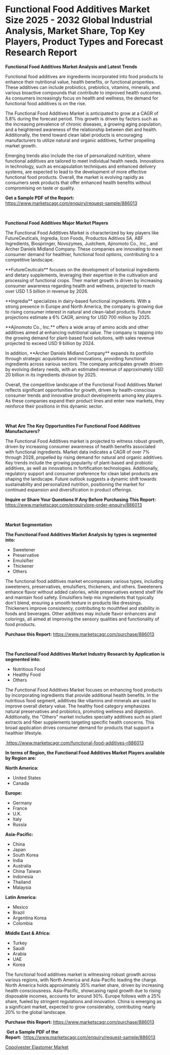 <p><h1>Functional Food Additives Market Size 2025 - 2032 Global Industrial Analysis, Market Share, Top Key Players, Product Types and Forecast Research Report</h1></p><p><strong>Functional Food Additives Market Analysis and Latest Trends</strong></p>
<p><p>Functional food additives are ingredients incorporated into food products to enhance their nutritional value, health benefits, or functional properties. These additives can include probiotics, prebiotics, vitamins, minerals, and various bioactive compounds that contribute to improved health outcomes. As consumers increasingly focus on health and wellness, the demand for functional food additives is on the rise.</p><p>The Functional Food Additives Market is anticipated to grow at a CAGR of 5.8% during the forecast period. This growth is driven by factors such as the increasing prevalence of chronic diseases, a growing aging population, and a heightened awareness of the relationship between diet and health. Additionally, the trend toward clean label products is encouraging manufacturers to utilize natural and organic additives, further propelling market growth.</p><p>Emerging trends also include the rise of personalized nutrition, where functional additives are tailored to meet individual health needs. Innovations in technology, such as encapsulation techniques and enhanced delivery systems, are expected to lead to the development of more effective functional food products. Overall, the market is evolving rapidly as consumers seek products that offer enhanced health benefits without compromising on taste or quality.</p></p>
<p><strong>Get a Sample PDF of the Report:&nbsp;</strong> <a href="https://www.marketscagr.com/enquiry/request-sample/886013?utm_campaign=3529&utm_medium=2&utm_source=Github&utm_content=ia&utm_term=31032025&utm_id=functional-food-additives">https://www.marketscagr.com/enquiry/request-sample/886013</a></p>
<p>&nbsp;</p>
<p><strong>Functional Food Additives Major Market Players</strong></p>
<p><p>The Functional Food Additives Market is characterized by key players like FutureCeuticals, Ingredia, Icon Foods, Productos Aditivos SA, ABF Ingredients, Biospringer, Novozymes, Justchem, Ajinomoto Co., Inc., and Archer Daniels Midland Company. These companies are innovating to meet consumer demand for healthier, functional food options, contributing to a competitive landscape.</p><p>**FutureCeuticals** focuses on the development of botanical ingredients and dietary supplements, leveraging their expertise in the cultivation and processing of functional crops. Their market growth is driven by increasing consumer awareness regarding health and wellness, projected to reach over USD 1.5 billion in revenue by 2026.</p><p>**Ingredia** specializes in dairy-based functional ingredients. With a strong presence in Europe and North America, the company is growing due to rising consumer interest in natural and clean-label products. Future projections estimate a 6% CAGR, aiming for USD 700 million by 2025.</p><p>**Ajinomoto Co., Inc.** offers a wide array of amino acids and other additives aimed at enhancing nutritional value. The company is tapping into the growing demand for plant-based food solutions, with sales revenue projected to exceed USD 9 billion by 2024.</p><p>In addition, **Archer Daniels Midland Company** expands its portfolio through strategic acquisitions and innovations, providing functional ingredients across various sectors. The company anticipates growth driven by evolving dietary needs, with an estimated revenue of approximately USD 20 billion in its ingredients division by 2025.</p><p>Overall, the competitive landscape of the Functional Food Additives Market reflects significant opportunities for growth, driven by health-conscious consumer trends and innovative product developments among key players. As these companies expand their product lines and enter new markets, they reinforce their positions in this dynamic sector.</p></p>
<p>&nbsp;</p>
<p><strong>What Are The Key Opportunities For Functional Food Additives Manufacturers?</strong></p>
<p><p>The Functional Food Additives market is projected to witness robust growth, driven by increasing consumer awareness of health benefits associated with functional ingredients. Market data indicates a CAGR of over 7% through 2028, propelled by rising demand for natural and organic additives. Key trends include the growing popularity of plant-based and probiotic additives, as well as innovations in fortification technologies. Additionally, regulatory support and consumer preference for clean label products are shaping the landscape. Future outlook suggests a dynamic shift towards sustainability and personalized nutrition, positioning the market for continued expansion and diversification in product offerings.</p></p>
<p><strong>Inquire or Share Your Questions If Any Before Purchasing This Report:</strong> <a href="https://www.marketscagr.com/enquiry/pre-order-enquiry/886013?utm_campaign=3529&utm_medium=2&utm_source=Github&utm_content=ia&utm_term=31032025&utm_id=functional-food-additives">https://www.marketscagr.com/enquiry/pre-order-enquiry/886013</a></p>
<p>&nbsp;</p>
<p><strong>Market Segmentation</strong></p>
<p><strong>The Functional Food Additives Market Analysis by types is segmented into:</strong></p>
<p><ul><li>Sweetener</li><li>Preservative</li><li>Emulsifier</li><li>Thickener</li><li>Others</li></ul></p>
<p><p>The functional food additives market encompasses various types, including sweeteners, preservatives, emulsifiers, thickeners, and others. Sweeteners enhance flavor without added calories, while preservatives extend shelf life and maintain food safety. Emulsifiers help mix ingredients that typically don't blend, ensuring a smooth texture in products like dressings. Thickeners improve consistency, contributing to mouthfeel and stability in foods and beverages. Other additives may include flavor enhancers and colorings, all aimed at improving the sensory qualities and functionality of food products.</p></p>
<p><strong>Purchase this Report:&nbsp;</strong><a href="https://www.marketscagr.com/purchase/886013?utm_campaign=3529&utm_medium=2&utm_source=Github&utm_content=ia&utm_term=31032025&utm_id=functional-food-additives">https://www.marketscagr.com/purchase/886013</a></p>
<p>&nbsp;</p>
<p><strong>The Functional Food Additives Market Industry Research by Application is segmented into:</strong></p>
<p><ul><li>Nutritious Food</li><li>Healthy Food</li><li>Others</li></ul></p>
<p><p>The Functional Food Additives Market focuses on enhancing food products by incorporating ingredients that provide additional health benefits. In the nutritious food segment, additives like vitamins and minerals are used to improve overall dietary value. The healthy food category emphasizes natural preservatives and probiotics, promoting wellness and digestion. Additionally, the "Others" market includes specialty additives such as plant extracts and fiber supplements targeting specific health concerns. This broad application drives consumer demand for products that support a healthier lifestyle.</p></p>
<p><a href="https://www.marketscagr.com/functional-food-additives-r886013?utm_campaign=3529&utm_medium=2&utm_source=Github&utm_content=ia&utm_term=31032025&utm_id=functional-food-additives">&nbsp;https://www.marketscagr.com/functional-food-additives-r886013</a></p>
<p><strong>In terms of Region, the Functional Food Additives Market Players available by Region are:</strong></p>
<p>
    <p> <strong> North America: </strong>
        <ul>
            <li>United States</li>
            <li>Canada</li>
        </ul>
        </p> 
    <p> <strong> Europe: </strong>
        <ul>
            <li>Germany</li>
            <li>France</li>
            <li>U.K.</li>
            <li>Italy</li>
            <li>Russia</li>
        </ul>
        </p> 
    <p> <strong> Asia-Pacific: </strong>
        <ul>
            <li>China</li>
            <li>Japan</li>
            <li>South Korea</li>
            <li>India</li>
            <li>Australia</li>
            <li>China Taiwan</li>
            <li>Indonesia</li>
            <li>Thailand</li>
            <li>Malaysia</li>
        </ul>
        </p> 
    <p> <strong> Latin America: </strong>
        <ul>
            <li>Mexico</li>
            <li>Brazil</li>
            <li>Argentina Korea</li>
            <li>Colombia</li>
        </ul>
        </p> 
    <p> <strong> Middle East & Africa: </strong>
        <ul>
            <li>Turkey</li>
            <li>Saudi</li>
            <li>Arabia</li>
            <li>UAE</li>
            <li>Korea</li>
        </ul>
    </p>
    </p>
<p><p>The functional food additives market is witnessing robust growth across various regions, with North America and Asia-Pacific leading the charge. North America holds approximately 35% market share, driven by increasing health consciousness. Asia-Pacific, showcasing rapid growth due to rising disposable incomes, accounts for around 30%. Europe follows with a 25% share, fueled by stringent regulations and innovation. China is emerging as a significant market, expected to grow considerably, contributing nearly 20% to the global landscape.</p></p>
<p><strong>Purchase this Report: </strong><a href="https://www.marketscagr.com/purchase/886013?utm_campaign=3529&utm_medium=2&utm_source=Github&utm_content=ia&utm_term=31032025&utm_id=functional-food-additives">https://www.marketscagr.com/purchase/886013</a></p>
<p>&nbsp;<strong>Get a Sample PDF of the Report:&nbsp;&nbsp;</strong><a href="https://www.marketscagr.com/enquiry/request-sample/886013?utm_campaign=3529&utm_medium=2&utm_source=Github&utm_content=ia&utm_term=31032025&utm_id=functional-food-additives">https://www.marketscagr.com/enquiry/request-sample/886013</a></p>
<p><strong></strong></p>
<p><p><a href="https://github.com/rodinayygacklezi/Market-Research-Report-List-1/blob/main/copolyester-elastomer-market.md?utm_campaign=3529&utm_medium=2&utm_source=Github&utm_content=ia&utm_term=31032025&utm_id=functional-food-additives">Copolyester Elastomer Market</a></p></p>